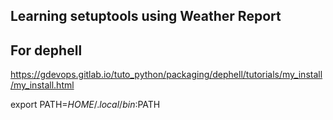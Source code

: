 ## Learning setuptools using Weather Report

## For dephell

https://gdevops.gitlab.io/tuto_python/packaging/dephell/tutorials/my_install/my_install.html


export PATH=$HOME/.local/bin:$PATH
